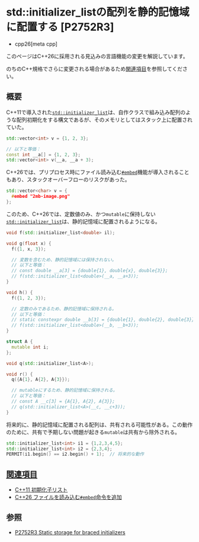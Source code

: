 # std::initializer_listの配列を静的記憶域に配置する [P2752R3]
* cpp26[meta cpp]

<!-- start lang caution -->

このページはC++26に採用される見込みの言語機能の変更を解説しています。

のちのC++規格でさらに変更される場合があるため[関連項目](#relative-page)を参照してください。

<!-- last lang caution -->

## 概要
C++11で導入された[`std::initializer_list`](/reference/initializer_list/initializer_list.md)は、自作クラスで組み込み配列のような配列初期化をする構文であるが、そのメモリとしてはスタック上に配置されていた。

```cpp
std::vector<int> v = {1, 2, 3};

// 以下と等価：
const int __a[] = {1, 2, 3};
std::vector<int> v(__a, __a + 3);
```

C++26では、プリプロセス時にファイル読み込む[`#embed`](/lang/cpp26/embed.md)機能が導入されることもあり、スタックオーバーフローのリスクがあった。

```cpp
std::vector<char> v = {
  #embed "2mb-image.png"
};
```

このため、C++26では、定数値のみ、かつ`mutable`に保持しない[`std::initializer_list`](/reference/initializer_list/initializer_list.md)は、静的記憶域に配置されるようになる。

```cpp
void f(std::initializer_list<double> il);

void g(float x) {
  f({1, x, 3});

  // 変数を含むため、静的記憶域には保持されない。
  // 以下と等価：
  // const double __a[3] = {double{1}, double{x}, double{3}};
  // f(std::initializer_list<double>(__a, __a+3));
}

void h() {
  f({1, 2, 3});

  // 定数のみであるため、静的記憶域に保持される。
  // 以下と等価：
  // static constexpr double __b[3] = {double{1}, double{2}, double{3}};
  // f(std::initializer_list<double>(__b, __b+3));
}

struct A {
  mutable int i;
};

void q(std::initializer_list<A>);

void r() {
  q({A{1}, A{2}, A{3}});

  // mutableにするため、静的記憶域に保持される。
  // 以下と等価：
  // const A __c[3] = {A{1}, A{2}, A{3}};
  // q(std::initializer_list<A>(__c, __c+3));
}
```

将来的に、静的記憶域に配置される配列は、共有される可能性がある。この動作のために、共有で予期しない問題が起きる`mutable`は共有から除外される。

```cpp
std::initializer_list<int> i1 = {1,2,3,4,5};
std::initializer_list<int> i2 = {2,3,4};
PERMIT(i1.begin() == i2.begin() + 1);  // 将来的な動作
```

## <a id="relative-page" href="#relative-page">関連項目</a>
- [C++11 初期化子リスト](/lang/cpp11/initializer_lists.md)
- [C++26 ファイルを読み込む`#embed`命令を追加](/lang/cpp26/embed.md)


## 参照
- [P2752R3 Static storage for braced initializers](http://open-std.org/jtc1/sc22/wg21/docs/papers/2023/p2752r3.html)
